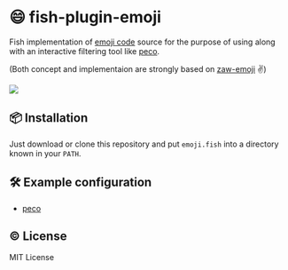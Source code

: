 # :smile: fish-plugin-emoji

Fish implementation of [emoji code](https://www.webpagefx.com/tools/emoji-cheat-sheet/) source for the purpose of using along with an interactive filtering tool like [peco](https://github.com/peco/peco).

(Both concept and implementaion are strongly based on [zaw-emoji](https://github.com/mzp/zaw-emoji) :v:)

![](https://github.com/5t111111/fish-plugin-emoji/blob/master/screenshot.png?raw=true)


## :package: Installation

Just download or clone this repository and put `emoji.fish` into a directory known in your `PATH`.


## :hammer_and_wrench: Example configuration

- [peco](https://github.com/5t111111/fish-plugin-emoji/blob/master/examples/peco_select_emoji.fish)


## :copyright: License

MIT License
